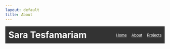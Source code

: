 ```yaml
---
layout: default
title: About
---
```

<link rel="stylesheet" href="style.css">

<div style="display: flex; justify-content: space-between; align-items: center; padding: 10px; background-color: #333; color: white;">
    <h1 style="margin: 0;">Sara Tesfamariam</h1>
    <ul style="list-style: none; margin: 0; padding: 0; display: flex; gap: 15px;">
        <li><a href="index.md" style="color: white; font-size: 12px;">Home</a></li>
        <li><a href="about.md" style="color:white; font-size: 12px;">About</a></li>
        <li><a href="projects.md" style="color:white; font-size: 12px;">Projects</a></li>
    </ul>
</div>


